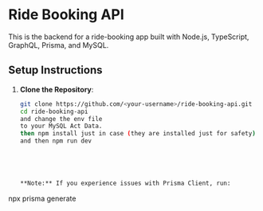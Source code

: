 # Ride Booking API

This is the backend for a ride-booking app built with Node.js, TypeScript, GraphQL, Prisma, and MySQL.

## Setup Instructions

1. **Clone the Repository**:
   ```bash
   git clone https://github.com/<your-username>/ride-booking-api.git
   cd ride-booking-api
   and change the env file
   to your MySQL Act Data.
   then npm install just in case (they are installed just for safety) but must do npm install scripts are in there what runs npx prisma generate.
   and then npm run dev





   **Note:** If you experience issues with Prisma Client, run:
npx prisma generate
